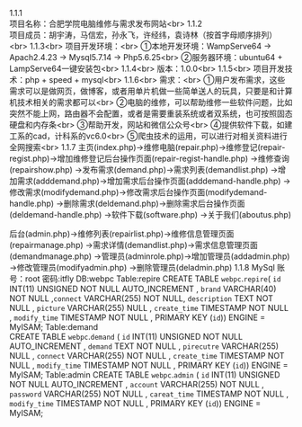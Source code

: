 1.1.1 <br>
项目名称：合肥学院电脑维修与需求发布网站\<br>
1.1.2<br>
项目成员：胡宇涛，马信宏，孙永飞，许经纬，袁诗林（按首字母顺序排列）\<br>
1.1.3\<br>
项目开发环境：\<br>
①本地开发环境：WampServe64 -> Apach2.4.23 ->  Mysql5.7.14 -> Php5.6.25\<br>
②服务器环境：ubuntu64 + LampServe64一键安装包\<br>
1.1.4\<br>
版本：1.0.0\<br>
1.1.5\<br>
项目开发技术：php + speed + mysql\<br>
1.1.6\<br>
需求：\<br>
①用户发布需求，这些需求可以是做网页，做博客，或者用单片机做一些简单送人的玩具，只要是和计算机技术相关的需求都可以\<br>
②电脑的维修，可以帮助维修一些软件问题，比如突然不能上网，路由器不会配置，或者是需要重装系统或者双系统，也可按照固态硬盘和内存条\<br>
③帮助开发，网站和微信公众号\<br>
④提供软件下载，如建工系的cad，计科系的vc6.0\<br>
⑤爬虫技术的运用，可以进行对相关资料进行全网搜索\<br>
1.1.7
主页(index.php)->维修电脑(repair.php)->维修登记(repair-regist.php)->增加维修登记后台操作页面(repair-regist-handle.php)
									 ->维修查询(repairshow.php)
			   ->发布需求(demand.php)->需求列表(demandlist.php)
									 ->增加需求(adddemand.php)->增加需求后台操作页面(adddemand-handle.php)
									 ->修改需求(modifydemand.php)->修改需求后台操作页面(modifydemand-handle.php)
									 ->删除需求(deldemand.php)->删除需求后台操作页面(deldemand-handle.php)
			   ->软件下载(software.php)
			   ->关于我们(aboutus.php)
			   
后台(admin.php)->维修列表(repairlist.php)->维修信息管理页面(repairmanage.php)
			   ->需求详情(demandlist.php)->需求信息管理页面(demandmanage.php)
			   ->管理员(adminrole.php)->增加管理员(addadmin.php)
									  ->修改管理员(modifyadmin.php)
									  ->删除管理员(deladmin.php)
1.1.8
MySql
账号：root 密码:itfly
DB:webpc
Table:repire
CREATE TABLE `webpc`.`repire`( `id` INT(11) UNSIGNED NOT NULL AUTO_INCREMENT , `brand` VARCHAR(40) NOT NULL ,`connect` VARCHAR(255) NOT NULL, `description` TEXT NOT NULL , `picture` VARCHAR(255) NULL , `create_time` TIMESTAMP NOT NULL , `modify_time` TIMESTAMP NOT NULL , PRIMARY KEY (`id`)) ENGINE = MyISAM; 
Table:demand		
CREATE TABLE `webpc`.`demand` ( `id` INT(11) UNSIGNED NOT NULL AUTO_INCREMENT , `demand` TEXT NOT NULL , `pirecutre` VARCHAR(255) NULL , `connect` VARCHAR(255) NOT NULL , `create_time` TIMESTAMP NOT NULL , `modify_time` TIMESTAMP NOT NULL , PRIMARY KEY (`id`)) ENGINE = MyISAM; 
Table:admin
CREATE TABLE `webpc`.`admin` ( `id` INT(11) UNSIGNED NOT NULL AUTO_INCREMENT , `account` VARCHAR(255) NOT NULL , `password` VARCHAR(255) NOT NULL , `careat_time` TIMESTAMP NOT NULL , `modify_time` TIMESTAMP NOT NULL , PRIMARY KEY (`id`)) ENGINE = MyISAM; 

							  